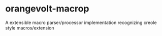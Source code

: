 orangevolt-macrop
=================

A extensible macro parser/processor implementation recognizing creole style macros/extension
